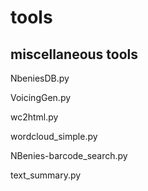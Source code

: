# tools
## miscellaneous tools


NbeniesDB.py

VoicingGen.py

wc2html.py

wordcloud_simple.py

NBenies-barcode_search.py

text_summary.py

